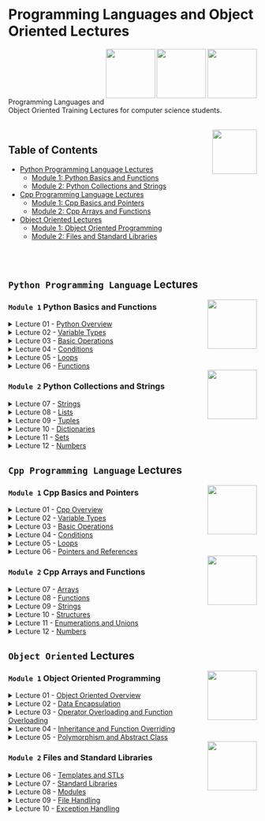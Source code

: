 # Programming Languages and Object Oriented Lectures

<img align="right" width="100" height="100" src="https://github.com/cs-MohamedAyman/cs-MohamedAyman/blob/main/logos/object-oriented.jpg">
<img align="right" width="100" height="100" src="https://github.com/cs-MohamedAyman/cs-MohamedAyman/blob/main/logos/cpp.jpg">
<img align="right" width="100" height="100" src="https://github.com/cs-MohamedAyman/cs-MohamedAyman/blob/main/logos/python.jpg">
<br><br><br><br><br>

Programming Languages and Object Oriented Training Lectures for computer science students.

<br>
<img align="right" width="90" height="90" src="https://github.com/cs-MohamedAyman/cs-MohamedAyman/blob/main/logos/agenda.jpg">

## Table of Contents
  * [Python Programming Language Lectures](#Python-Programming-Language-Lectures)
    * [Module 1: Python Basics and Functions](#Module-1-Python-Basics-and-Functions)
    * [Module 2: Python Collections and Strings](#Module-2-Python-Collections-and-Strings)
  * [Cpp Programming Language Lectures](#Cpp-Programming-Language-Lectures)
    * [Module 1: Cpp Basics and Pointers](#Module-1-Cpp-Basics-and-Pointers)
    * [Module 2: Cpp Arrays and Functions](#Module-2-Cpp-Arrays-and-Functions)
  * [Object Oriented Lectures](#Object-Oriented-Lectures)
    * [Module 1: Object Oriented Programming](#Module-1-Object-Oriented-Programming)
    * [Module 2: Files and Standard Libraries](#Module-2-Files-and-Standard-Libraries)

<br><br>

## `Python Programming Language` Lectures

<img align="right" width="100" height="100" src="https://github.com/cs-MohamedAyman/cs-MohamedAyman/blob/main/logos/python.jpg">

### `Module 1` Python Basics and Functions

<details>
  <summary>Lecture 01 - <a href="https://github.com/cs-MohamedAyman/Programming-Languages-and-Object-Oriented-Training/tree/main/Lectures/Python-Programming-Language">Python Overview</a></summary><br>

  - History of Python
  - Interpreter vs. Compiler
  - Python Identifiers and Reserved Words
  - Lines and Indentation
  - Multiline Statements
  - Quotation and Comments
</details>

<details>
  <summary>Lecture 02 - <a href="https://github.com/cs-MohamedAyman/Programming-Languages-and-Object-Oriented-Training/tree/main/Lectures/Python-Programming-Language">Variable Types</a></summary><br>
  
  - Python Variables
  - Python Numbers
  - Python Strings
  - Python Lists
  - Python Tuples
  - Python Dictionaries
  - Python Sets
  - Data Type Conversion
</details>

<details>
  <summary>Lecture 03 - <a href="https://github.com/cs-MohamedAyman/Programming-Languages-and-Object-Oriented-Training/tree/main/Lectures/Python-Programming-Language">Basic Operations</a></summary><br>
  
  - Arithmetic Operators
  - Comparison Operators
  - Bitwise Operators
  - Assignment Operators
  - Logical Operators
  - Membership Operators
  - Identity Operators
  - Operators Precedence
</details>

<details>
  <summary>Lecture 04 - <a href="https://github.com/cs-MohamedAyman/Programming-Languages-and-Object-Oriented-Training/tree/main/Lectures/Python-Programming-Language">Conditions</a></summary><br>
  
  - Decision making Definition
  - IF Statement
  - IF and ELSE Statements
  - IF, ELIF and ELSE Statements
  - Nested IF Statements
  - Single Statement Suites
</details>

<details>
  <summary>Lecture 05 - <a href="https://github.com/cs-MohamedAyman/Programming-Languages-and-Object-Oriented-Training/tree/main/Lectures/Python-Programming-Language">Loops</a></summary><br>
  
  - Loop Definition
  - While Loop Statements
  - For Loop Statements
  - Loop Control Statements
  - Else with While Loop
  - Else with For Loop
  - Nested Loops
</details>

<details>
  <summary>Lecture 06 - <a href="https://github.com/cs-MohamedAyman/Programming-Languages-and-Object-Oriented-Training/tree/main/Lectures/Python-Programming-Language">Functions</a></summary><br>
  
  - Function Definition
  - Function Calls and Return Statement
  - Passing by Reference and Value
  - Function Arguments
  - Anonymous Functions
  - Inner Functions
  - Global and Local Variables
  - Higher Order Functions
</details>

<img align="right" width="100" height="100" src="https://github.com/cs-MohamedAyman/cs-MohamedAyman/blob/main/logos/python.jpg">

### `Module 2` Python Collections and Strings

<details>
  <summary>Lecture 07 - <a href="https://github.com/cs-MohamedAyman/Programming-Languages-and-Object-Oriented-Training/tree/main/Lectures/Python-Programming-Language">Strings</a></summary><br>
  
  - Introduction to String
  - Basic String Operations
  - String Special Operators
  - String Formatting Operator
  - Built-in String Functions
</details>

<details>
  <summary>Lecture 08 - <a href="https://github.com/cs-MohamedAyman/Programming-Languages-and-Object-Oriented-Training/tree/main/Lectures/Python-Programming-Language">Lists</a></summary><br>
  
  - Introduction to List
  - Basic List Operations
  - List Comprehension
  - Multidimensional Lists
  - Built-in List Functions
</details>

<details>
  <summary>Lecture 09 - <a href="https://github.com/cs-MohamedAyman/Programming-Languages-and-Object-Oriented-Training/tree/main/Lectures/Python-Programming-Language">Tuples</a></summary><br>
  
  - Introduction to Tuple
  - Basic Tuple Operations
  - Tuple Comprehension
  - Multidimensional Tuple
  - Built-in Tuple Functions
</details>

<details>
  <summary>Lecture 10 - <a href="https://github.com/cs-MohamedAyman/Programming-Languages-and-Object-Oriented-Training/tree/main/Lectures/Python-Programming-Language">Dictionaries</a></summary><br>
  
  - Introduction to Dictionary
  - Basic Dictionary Operations
  - Dictionary Comprehension
  - Properties of Dictionary keys
  - Built-in Dictionary Functions
</details>

<details>
  <summary>Lecture 11 - <a href="https://github.com/cs-MohamedAyman/Programming-Languages-and-Object-Oriented-Training/tree/main/Lectures/Python-Programming-Language">Sets</a></summary><br>
  
  - Introduction to Set
  - Basic Set Operations
  - Set Comprehension
  - Set Relations
  - Built-in Set Functions
</details>

<details>
  <summary>Lecture 12 - <a href="https://github.com/cs-MohamedAyman/Programming-Languages-and-Object-Oriented-Training/tree/main/Lectures/Python-Programming-Language">Numbers</a></summary><br>
  
  - Numbers in Python
  - Math Module
  - Fractions Module
  - Random Module
  - Itertools Module
</details>

## `Cpp Programming Language` Lectures

<img align="right" width="100" height="100" src="https://github.com/cs-MohamedAyman/cs-MohamedAyman/blob/main/logos/cpp.jpg">

### `Module 1` Cpp Basics and Pointers

<details>
  <summary>Lecture 01 - <a href="https://github.com/cs-MohamedAyman/Programming-Languages-and-Object-Oriented-Training/tree/main/Lectures/Cpp-Programming-Language">Cpp Overview</a></summary><br>

  - History of C++
  - Interpreter vs. Compiler
  - C++ Identifiers and Reserved Words
  - Lines and Indentation
  - Multiline Statements
  - Quotation and Comments
</details>

<details>
  <summary>Lecture 02 - <a href="https://github.com/cs-MohamedAyman/Programming-Languages-and-Object-Oriented-Training/tree/main/Lectures/Cpp-Programming-Language">Variable Types</a></summary><br>

  - C++ Variables
  - C++ Integers
  - C++ Floats
  - C++ Strings
  - C++ Arrays
  - Data Type Conversion
</details>

<details>
  <summary>Lecture 03 - <a href="https://github.com/cs-MohamedAyman/Programming-Languages-and-Object-Oriented-Training/tree/main/Lectures/Cpp-Programming-Language">Basic Operations</a></summary><br>

  - Arithmetic Operators
  - Comparison Operators
  - Bitwise Operators
  - Assignment Operators
  - Logical Operators
  - Operators Precedence
</details>

<details>
  <summary>Lecture 04 - <a href="https://github.com/cs-MohamedAyman/Programming-Languages-and-Object-Oriented-Training/tree/main/Lectures/Cpp-Programming-Language">Conditions</a></summary><br>

  - Decision making Definition
  - IF Statement
  - IF and ELSE Statements
  - IF, ELSE IF and ELSE Statements
  - Nested IF Statements
  - Single Statement Suites
  - Switch Statement
</details>

<details>
  <summary>Lecture 05 - <a href="https://github.com/cs-MohamedAyman/Programming-Languages-and-Object-Oriented-Training/tree/main/Lectures/Cpp-Programming-Language">Loops</a></summary><br>

  - Loop Definition
  - While Loop Statements
  - Do While Loop Statements
  - For Loop Statements
  - Nested Loops
  - Loop Control Statements
</details>

<details>
  <summary>Lecture 06 - <a href="https://github.com/cs-MohamedAyman/Programming-Languages-and-Object-Oriented-Training/tree/main/Lectures/Cpp-Programming-Language">Pointers and References</a></summary><br>

  - Introduction to Pointers
  - Incrementing and Decrementing Pointers
  - Pointer Comparisons
  - Array of Pointers
  - Pointer to a pointer
  - Reference Variables
</details>

<img align="right" width="100" height="100" src="https://github.com/cs-MohamedAyman/cs-MohamedAyman/blob/main/logos/cpp.jpg">

### `Module 2` Cpp Arrays and Functions

<details>
  <summary>Lecture 07 - <a href="https://github.com/cs-MohamedAyman/Programming-Languages-and-Object-Oriented-Training/tree/main/Lectures/Cpp-Programming-Language">Arrays</a></summary><br>

  - Introduction to Array
  - Declaring and Initializing Arrays
  - Accessing Array Elements
  - Multidimensional Static Arrays
  - Dynamic Arrays
  - Multi-dimensional Dynamic Arrays
</details>

<details>
  <summary>Lecture 08 - <a href="https://github.com/cs-MohamedAyman/Programming-Languages-and-Object-Oriented-Training/tree/main/Lectures/Cpp-Programming-Language">Functions</a></summary><br>

  - Function Definition
  - Function Calls and Return Statement
  - Passing by Reference and Value
  - Function Arguments
  - Anonymous Functions
  - Function Prototype
  - Global and Local Variables
  - Higher Order Functions
</details>

<details>
  <summary>Lecture 09 - <a href="https://github.com/cs-MohamedAyman/Programming-Languages-and-Object-Oriented-Training/tree/main/Lectures/Cpp-Programming-Language">Strings</a></summary><br>

  - Introduction to String
  - Basic String Operations
  - Capacity Functions
  - Element access Functions
  - Modifiers Functions
  - Iterator Functions
  - Manipulating Functions
</details>

<details>
  <summary>Lecture 10 - <a href="https://github.com/cs-MohamedAyman/Programming-Languages-and-Object-Oriented-Training/tree/main/Lectures/Cpp-Programming-Language">Structures</a></summary><br>

  - Introduction to Structures
  - Accessing Struct Members
  - Constructor and Methods
  - Non-Static Members
  - Nested Structs
  - Pointer of Structure
  - Array of Structure
  - Passing Structure by Reference and Value
</details>

<details>
  <summary>Lecture 11 - <a href="https://github.com/cs-MohamedAyman/Programming-Languages-and-Object-Oriented-Training/tree/main/Lectures/Cpp-Programming-Language">Enumerations and Unions</a></summary><br>

  - Introduction to Enums and Unions
  - Macro and Typedef
  - Structures vs Unions
  - Nested Enums and Unions
  - Pointer of Enums and Unions
  - Passing Enums and Unions by Reference and Value
</details>

<details>
  <summary>Lecture 12 - <a href="https://github.com/cs-MohamedAyman/Programming-Languages-and-Object-Oriented-Training/tree/main/Lectures/Cpp-Programming-Language">Numbers</a></summary><br>

  - Numbers in C++
  - Math Module
  - Numeric Module
  - Random Module
  - Iterator Module
</details>

## `Object Oriented` Lectures

<img align="right" width="100" height="100" src="https://github.com/cs-MohamedAyman/cs-MohamedAyman/blob/main/logos/object-oriented.jpg">

### `Module 1` Object Oriented Programming

<details>
  <summary>Lecture 01 - <a href="https://github.com/cs-MohamedAyman/Programming-Languages-and-Object-Oriented-Training/tree/main/Lectures/Object-Oriented">Object Oriented Overview</a></summary><br>

  - Introduction to OOP
  - Classes and Objects
  - Class Attributes
  - Class Methods
  - Class Constructor
  - Class Destructor
</details>

<details>
  <summary>Lecture 02 - <a href="https://github.com/cs-MohamedAyman/Programming-Languages-and-Object-Oriented-Training/tree/main/Lectures/Object-Oriented">Data Encapsulation</a></summary><br>
 
  - Introduction to Data Encapsulation
  - Private Variables
  - Private Methods
  - Static Variables
  - Static Methods
  - Class Prototyping
</details>

<details>
  <summary>Lecture 03 - <a href="https://github.com/cs-MohamedAyman/Programming-Languages-and-Object-Oriented-Training/tree/main/Lectures/Object-Oriented">Operator Overloading and Function Overloading</a></summary><br>

  - Introduction to Operator Overloading
  - Input/Output Operators Overloading
  - Arithmetic Operators Overloading
  - Bitwise Operators Overloading
  - Assignment Operators Overloading
  - Subscripting Operator Overloading
  - Function Overloading
</details>

<details>
  <summary>Lecture 04 - <a href="https://github.com/cs-MohamedAyman/Programming-Languages-and-Object-Oriented-Training/tree/main/Lectures/Object-Oriented">Inheritance and Function Overriding</a></summary><br>

  - Introduction to Inheritance
  - Access Modifiers
  - Function Overriding
  - Multiple Inheritance
  - Composition Relationship
  - Aggregation Relationship
</details>

<details>
  <summary>Lecture 05 - <a href="https://github.com/cs-MohamedAyman/Programming-Languages-and-Object-Oriented-Training/tree/main/Lectures/Object-Oriented">Polymorphism and Abstract Class</a></summary><br>

  - Introduction to Polymorphism
  - Abstract Method
  - Abstract Class
  - Interface
  - Data Abstraction
</details>

<img align="right" width="100" height="100" src="https://github.com/cs-MohamedAyman/cs-MohamedAyman/blob/main/logos/object-oriented.jpg">

### `Module 2` Files and Standard Libraries

<details>
  <summary>Lecture 06 - <a href="https://github.com/cs-MohamedAyman/Programming-Languages-and-Object-Oriented-Training/tree/main/Lectures/Object-Oriented">Templates and STLs</a></summary><br>

  - Introduction to Templates
  - Generic Functions using Template
  - Generic Class using Template
  - Non-type Parameters for Templates
  - Multi-type Generics
  - Advantages vs. Disadvantages of Using Templates
</details>

<details>
  <summary>Lecture 07 - <a href="https://github.com/cs-MohamedAyman/Programming-Languages-and-Object-Oriented-Training/tree/main/Lectures/Object-Oriented">Standard Libraries</a></summary><br>

  - Introduction to Standard Libraries
  - Mathematical Libraries
  - Date and Time Libraries
  - Collections Libraries
</details>

<details>
  <summary>Lecture 08 - <a href="https://github.com/cs-MohamedAyman/Programming-Languages-and-Object-Oriented-Training/tree/main/Lectures/Object-Oriented">Modules</a></summary><br>

  - Introduction to Modules
  - Locating Modules 
  - Namespaces and Scoping 
  - Packages
  - UML Class Diagram
</details>

<details>
  <summary>Lecture 09 - <a href="https://github.com/cs-MohamedAyman/Programming-Languages-and-Object-Oriented-Training/tree/main/Lectures/Object-Oriented">File Handling</a></summary><br>

  - Introduction to File Handling
  - Text files
  - CSV files
  - Json files
  - XML files
</details>

<details>
  <summary>Lecture 10 - <a href="https://github.com/cs-MohamedAyman/Programming-Languages-and-Object-Oriented-Training/tree/main/Lectures/Object-Oriented">Exception Handling</a></summary><br>

  - Introduction to Exception Handling
  - Types of Exceptions
  - The except Clause with No Exceptions
  - The except Clause with Multiple Exceptions
  - The try/except, else, and finally
  - Assertions
</details>

